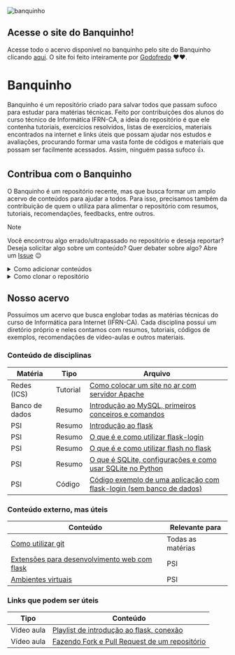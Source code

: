 ![banquinho](imagens/banquinho.png)

## Acesse o site do Banquinho!
Acesse todo o acervo disponível no banquinho pelo site do Banquinho clicando [aqui](https://livialop.github.io/Banquinho/). 
O site foi feito inteiramente por [Godofredo](https://github.com/Pudimedo) ❤️❤️. 

# Banquinho
Banquinho é um repositório criado para salvar todos que passam sufoco para estudar para matérias técnicas. Feito por contribuições dos alunos do curso técnico de Informática IFRN-CA, a ideia do repositório é que ele contenha tutoriais, exercícios resolvidos, listas de exercícios, materiais encontrados na internet e links úteis que possam ajudar nos estudos e avaliações, procurando formar uma vasta fonte de códigos e materiais que possam ser facilmente acessados. Assim, ninguém passa sufoco 👍.

## Contribua com o Banquinho
O Banquinho é um repositório recente, mas que busca formar um amplo acervo de conteúdos para ajudar a todos. Para isso, precisamos também da contribuição de quem o utiliza para alimentar o repositório com resumos, tutoriais, recomendações, feedbacks, entre outros.
> [!NOTE]
> Você encontrou algo errado/ultrapassado no repositório e deseja reportar? Deseja solicitar algo sobre um conteúdo? Quer debater sobre algo? Abre um [Issue](wikis/issue.md) 😉

<details>
  <summary>Como adicionar conteúdos</summary>
  
  * [Em breve um tutorial de como fazer fork e pull requests]
</details>

<details>
  <summary>Como clonar o repositório</summary>

  Para ter este repositório direto no seu pc, utilize:
  ```git
    git clone https://github.com/livialop/Banquinho.git
  ```
</details>

## Nosso acervo
Possuímos um acervo que busca englobar todas as matérias técnicas do curso de Informática para Internet (IFRN-CA). Cada disciplina possui um diretório próprio e neles contamos com resumos, tutoriais, códigos de exemplos, recomendações de vídeo-aulas e outros materiais.  

### Conteúdo de disciplinas
  Matéria   |  Tipo   |  Arquivo   
 --- | --- | --- 
  Redes (ICS)   |  Tutorial   |  [Como colocar um site no ar com servidor Apache](ics/sitenoar.md)   
  Banco de dados   |  Resumo   |  [Introdução ao MySQL, primeiros conceiros e comandos](/banco%20de%20dados/wikis/introducao.md)   
  PSI   |  Resumo   |  [Introdução ao flask](psi/wikis/flask/flaskintroducao.md)   
  PSI   |  Resumo   |  [O que é e como utilizar flask-login](psi/wikis/flask/flask-login.md)   
  PSI   |  Resumo   |  [O que é e como utilizar flash no flask](psi/wikis/flask/flask-flash.md)   
  PSI   |  Resumo   |  [O que é SQLite, configurações e como usar SQLite no Python](psi/wikis/sqlite/sqlite3.md)   
  PSI   |  Código   |  [Código exemplo de uma aplicação com flask-login (sem banco de dados)](psi/codigos/flask-login/)   

### Conteúdo externo, mas úteis
|  Conteúdo   |  Relevante para  |
| --- | --- | 
|  [Como utilizar git](wikis/git.md)   |   Todas as matérias  | 
|  [Extensões para desenvolvimento web com flask](wikis/extensoes.md)   |  PSI   | 
|  [Ambientes virtuais](wikis/ambientesvirtuais.md)   |  PSI   | 

### Links que podem ser úteis 
|  Tipo   |  Conteúdo  | 
| --- | --- | 
|  Vídeo aula   |  [Playlist de introdução ao flask, conexão](https://www.youtube.com/watch?v=fd8ox2I9-54&list=PLyOx5V4KUjDf3-flamHYkJ2ygYmdRDdE9)    | 
|  Vídeo aula  |   [Fazendo Fork e Pull Request de um repositório](https://www.youtube.com/watch?v=n_GEGPuNNRA)  | 


